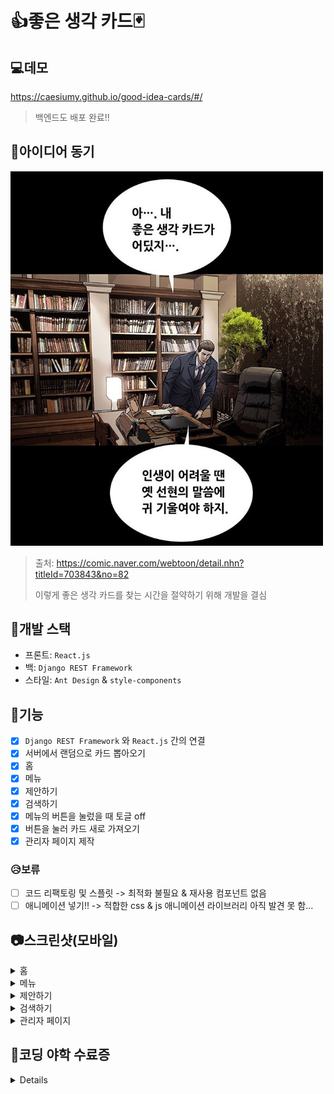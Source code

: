 # 👍좋은 생각 카드🃏

## 💻데모

https://caesiumy.github.io/good-idea-cards/#/

> 백엔드도 배포 완료!!

## 🎈아이디어 동기

<img src="./screenshots/good_idea_card.png" width="500">

> 출처: https://comic.naver.com/webtoon/detail.nhn?titleId=703843&no=82
>
> 이렇게 좋은 생각 카드를 찾는 시간을 절약하기 위해 개발을 결심

## 🧱개발 스택

- 프론트: `React.js`
- 백: `Django REST Framework`
- 스타일: `Ant Design` & `style-components`

## 📌기능

- [x] `Django REST Framework` 와 `React.js` 간의 연결
- [x] 서버에서 랜덤으로 카드 뽑아오기
- [x] 홈
- [x] 메뉴
- [x] 제안하기
- [x] 검색하기
- [x] 메뉴의 버튼을 눌렀을 때 토글 off
- [x] 버튼을 눌러 카드 새로 가져오기
- [x] 관리자 페이지 제작

### 😥보류

- [ ] 코드 리팩토링 및 스플릿 -> 최적화 불필요 & 재사용 컴포넌트 없음
- [ ] 애니메이션 넣기!! -> 적합한 css & js 애니메이션 라이브러리 아직 발견 못 함...

## 📷스크린샷(모바일)

<details>
<summary>홈</summary>
<img src="./screenshots/localhost_3000_(Galaxy&#32;S5).png" width=400px>
</details>

<details>
<summary>메뉴</summary>
<img src="./screenshots/localhost_3000_(Galaxy&#32;S5)&#32;(1).png" width=400px>
</details>

<details>
<summary>제안하기</summary>
<img src="./screenshots/localhost_3000_(Galaxy&#32;S5)&#32;(3).png" width=400px>
</details>

<details>
<summary>검색하기</summary>
<img src="./screenshots/localhost_3000_(Galaxy&#32;S5)&#32;(2).png" width=400px>
</details>

<details>
<summary>관리자 페이지</summary>
<img src="./screenshots/localhost_3000_(Galaxy&#32;S5)&#32;(5).png" width=400px>
<br/>
<a href="https://raw.githubusercontent.com/CaesiumY/good-idea-cards/master/screenshots/localhost_3000_(Galaxy%20S5)%20(4).png">PC버전</a>
</details>

## 📜코딩 야학 수료증

<details>
<img src="./screenshots/코딩야학.png" width=400px>
<br/>
<a href="https://cert.yah.ac/?d=%ED%94%84%EB%A1%9C%EC%A0%9D%ED%8A%B8%20%ED%8A%B8%EB%9E%99&n=%EC%9C%A4%EC%B0%BD%EC%8B%9D&t=2&a=%EC%BD%94%EB%94%A9%EC%95%BC%ED%95%99">링크</a>
</details>
